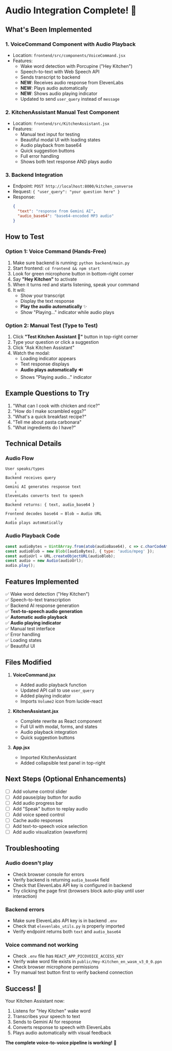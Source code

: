# Audio Integration Complete! 🎉

## What's Been Implemented

### 1. **VoiceCommand Component with Audio Playback**
   - Location: `frontend/src/components/VoiceCommand.jsx`
   - Features:
     - Wake word detection with Porcupine ("Hey Kitchen")
     - Speech-to-text with Web Speech API
     - Sends transcript to backend
     - **NEW**: Receives audio response from ElevenLabs
     - **NEW**: Plays audio automatically
     - **NEW**: Shows audio playing indicator
     - Updated to send `user_query` instead of `message`

### 2. **KitchenAssistant Manual Test Component**
   - Location: `frontend/src/KitchenAssistant.jsx`
   - Features:
     - Manual text input for testing
     - Beautiful modal UI with loading states
     - Audio playback from base64
     - Quick suggestion buttons
     - Full error handling
     - Shows both text response AND plays audio

### 3. **Backend Integration**
   - Endpoint: `POST http://localhost:8000/kitchen_converse`
   - Request: `{ "user_query": "your question here" }`
   - Response: 
     ```json
     {
       "text": "response from Gemini AI",
       "audio_base64": "base64-encoded MP3 audio"
     }
     ```

## How to Test

### Option 1: Voice Command (Hands-Free)
1. Make sure backend is running: `python backend/main.py`
2. Start frontend: `cd frontend && npm start`
3. Look for green microphone button in bottom-right corner
4. Say **"Hey Kitchen"** to activate
5. When it turns red and starts listening, speak your command
6. It will:
   - Show your transcript
   - Display the text response
   - **Play the audio automatically** ✨
   - Show "Playing..." indicator while audio plays

### Option 2: Manual Test (Type to Test)
1. Click **"Test Kitchen Assistant 🧪"** button in top-right corner
2. Type your question or click a suggestion
3. Click "Ask Kitchen Assistant"
4. Watch the modal:
   - Loading indicator appears
   - Text response displays
   - **Audio plays automatically** 🔊
   - Shows "Playing audio..." indicator

## Example Questions to Try

1. "What can I cook with chicken and rice?"
2. "How do I make scrambled eggs?"
3. "What's a quick breakfast recipe?"
4. "Tell me about pasta carbonara"
5. "What ingredients do I have?"

## Technical Details

### Audio Flow
```
User speaks/types
    ↓
Backend receives query
    ↓
Gemini AI generates response text
    ↓
ElevenLabs converts text to speech
    ↓
Backend returns: { text, audio_base64 }
    ↓
Frontend decodes base64 → Blob → Audio URL
    ↓
Audio plays automatically
```

### Audio Playback Code
```javascript
const audioBytes = Uint8Array.from(atob(audioBase64), c => c.charCodeAt(0));
const audioBlob = new Blob([audioBytes], { type: 'audio/mpeg' });
const audioUrl = URL.createObjectURL(audioBlob);
const audio = new Audio(audioUrl);
audio.play();
```

## Features Implemented

✅ Wake word detection ("Hey Kitchen")  
✅ Speech-to-text transcription  
✅ Backend AI response generation  
✅ **Text-to-speech audio generation**  
✅ **Automatic audio playback**  
✅ **Audio playing indicator**  
✅ Manual test interface  
✅ Error handling  
✅ Loading states  
✅ Beautiful UI  

## Files Modified

1. **VoiceCommand.jsx**
   - Added audio playback function
   - Updated API call to use `user_query`
   - Added playing indicator
   - Imports `Volume2` icon from lucide-react

2. **KitchenAssistant.jsx**
   - Complete rewrite as React component
   - Full UI with modal, forms, and states
   - Audio playback integration
   - Quick suggestion buttons

3. **App.jsx**
   - Imported KitchenAssistant
   - Added collapsible test panel in top-right

## Next Steps (Optional Enhancements)

- [ ] Add volume control slider
- [ ] Add pause/play button for audio
- [ ] Add audio progress bar
- [ ] Add "Speak" button to replay audio
- [ ] Add voice speed control
- [ ] Cache audio responses
- [ ] Add text-to-speech voice selection
- [ ] Add audio visualization (waveform)

## Troubleshooting

### Audio doesn't play
- Check browser console for errors
- Verify backend is returning `audio_base64` field
- Check that ElevenLabs API key is configured in backend
- Try clicking the page first (browsers block auto-play until user interaction)

### Backend errors
- Make sure ElevenLabs API key is in backend `.env`
- Check that `elevenlabs_utils.py` is properly imported
- Verify endpoint returns both `text` and `audio_base64`

### Voice command not working
- Check `.env` file has `REACT_APP_PICOVOICE_ACCESS_KEY`
- Verify wake word file exists in `public/Hey-Kitchen_en_wasm_v3_0_0.ppn`
- Check browser microphone permissions
- Try manual test button first to verify backend connection

## Success! 🎊

Your Kitchen Assistant now:
1. Listens for "Hey Kitchen" wake word
2. Transcribes your speech to text
3. Sends to Gemini AI for response
4. Converts response to speech with ElevenLabs
5. Plays audio automatically with visual feedback

**The complete voice-to-voice pipeline is working!** 🚀
